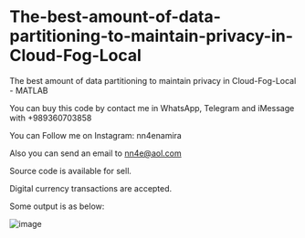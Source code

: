 # The-best-amount-of-data-partitioning-to-maintain-privacy-in-Cloud-Fog-Local
The best amount of data partitioning to maintain privacy in Cloud-Fog-Local - MATLAB

You can buy this code by contact me in WhatsApp, Telegram and iMessage with +989360703858

You can Follow me on Instagram: nn4enamira

Also you can send an email to nn4e@aol.com

Source code is available for sell.

Digital currency transactions are accepted.

Some output is as below:

![image](https://github.com/user-attachments/assets/391a97ad-4772-439f-b781-e0414025a827)

